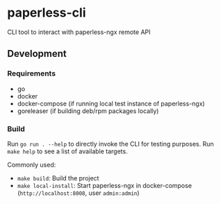 # paperless-cli
CLI tool to interact with paperless-ngx remote API


## Development

### Requirements

- go
- docker
- docker-compose (if running local test instance of paperless-ngx)
- goreleaser (if building deb/rpm packages locally)

### Build

Run `go run . --help` to directly invoke the CLI for testing purposes.
Run `make help` to see a list of available targets.

Commonly used:

- `make build`: Build the project
- `make local-install`: Start paperless-ngx in docker-compose (`http://localhost:8008`, user `admin:admin`)
